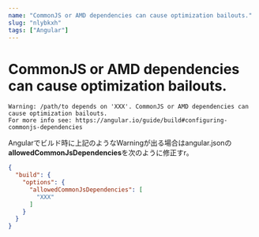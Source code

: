 ```yaml
---
name: "CommonJS or AMD dependencies can cause optimization bailouts."
slug: "nlybkxh"
tags: ["Angular"]
---
```


# CommonJS or AMD dependencies can cause optimization bailouts.

```
Warning: /path/to depends on 'XXX'. CommonJS or AMD dependencies can cause optimization bailouts.
For more info see: https://angular.io/guide/build#configuring-commonjs-dependencies
```

Angularでビルド時に上記のようなWarningが出る場合はangular.jsonの**allowedCommonJsDependencies**を次のように修正すr。

```json
{
  "build": {
    "options": {
      "allowedCommonJsDependencies": [
        "XXX"
      ]
    }
  }
}
```
